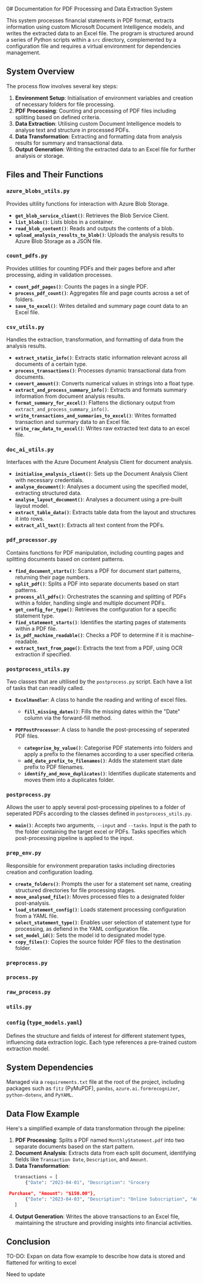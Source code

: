 0# Documentation for PDF Processing and Data Extraction System

This system processes financial statements in PDF format, extracts information using custom Microsoft Document Intelligence models, and writes the extracted data to an Excel file. The program is structured around a series of Python scripts within a `src` directory, complemented by a configuration file and requires a virtual environment for dependencies management.

## System Overview

The process flow involves several key steps:

1. **Environment Setup**: Initialisation of environment variables and creation of necessary folders for file processing.
2. **PDF Processing**: Counting and processing of PDF files including splitting based on defined criteria.
3. **Data Extraction**: Utilising custom Document Intelligence models to analyse text and structure in processed PDFs.
4. **Data Transformation**: Extracting and formatting data from analysis results for summary and transactional data.
5. **Output Generation**: Writing the extracted data to an Excel file for further analysis or storage.

## Files and Their Functions

### `azure_blobs_utils.py` ###

Provides ultility functions for interaction with Azure Blob Storage.

- **`get_blob_service_client()`**: Retrieves the Blob Service Client.
- **`list_blobs()`**: Lists blobs in a container.
- **`read_blob_content()`**: Reads and outputs the contents of a blob.
- **`upload_analysis_results_to_blob()`**: Uploads the analysis results to Azure Blob Storage as a JSON file.

### `count_pdfs.py`

Provides utilities for counting PDFs and their pages before and after processing, aiding in validation processes.

- **`count_pdf_pages()`**: Counts the pages in a single PDF.
- **`process_pdf_count()`**: Aggregates file and page counts across a set of folders.
- **`save_to_excel()`**: Writes detailed and summary page count data to an Excel file.

### `csv_utils.py`

Handles the extraction, transformation, and formatting of data from the analysis results.

- **`extract_static_info()`**: Extracts static information relevant across all documents of a certain type.
- **`process_transactions()`**: Processes dynamic transactional data from documents.
- **`convert_amount()`**: Converts numerical values in strings into a float type.
- **`extract_and_process_summary_info()`**: Extracts and formats summary information from document analysis results.
- **`format_summary_for_excel()`**: Flattens the dictionary output from `extract_and_process_summary_info()`.
- **`write_transactions_and_summaries_to_excel()`**: Writes formatted transaction and summary data to an Excel file.
- **`write_raw_data_to_excel()`**: Writes raw extracted text data to an excel file.

### `doc_ai_utils.py`

Interfaces with the Azure Document Analysis Client for document analysis.

- **`initialise_analysis_client()`**: Sets up the Document Analysis Client with necessary credentials.
- **`analyse_document()`**: Analyses a document using the specified model, extracting structured data.
- **`analyse_layout_document()`**: Analyses a document using a pre-built layout model.
- **`extract_table_data()`**: Extracts table data from the layout and structures it into rows.
- **`extract_all_text()`**: Extracts all text content from the PDFs.

### `pdf_processor.py`

Contains functions for PDF manipulation, including counting pages and splitting documents based on content patterns.

- **`find_document_starts()`**: Scans a PDF for document start patterns, returning their page numbers.
- **`split_pdf()`**: Splits a PDF into separate documents based on start patterns.
- **`process_all_pdfs()`**: Orchestrates the scanning and splitting of PDFs within a folder, handling single and multiple document PDFs.
- **`get_config_for_type()`**: Retrieves the configuration for a specific statement type.
- **`find_statement_starts()`**: Identifies the starting pages of statements within a PDF file.
- **`is_pdf_machine_readable()`**: Checks a PDF to determine if it is machine-readable.
- **`extract_text_from_page()`**: Extracts the text from a PDF, using OCR extraction if specified.

### `postprocess_utils.py` ###

Two classes that are ultilised by the `postprocess.py` script. Each have a list of tasks that can readily called.

- **`ExcelHandler`**: A class to handle the reading and writing of excel files.
    - **`fill_missing_dates()`**: Fills the missing dates within the "Date" column via the forward-fill method.

- **`PDFPostProcessor`**: A class to handle the post-processing of seperated PDF files.
    - **`categorise_by_value()`**: Categorise PDF statements into folders and apply a prefix to the filenames according to a user specified criteria.
    - **`add_date_prefix_to_filenames()`**: Adds the statement start date prefix to PDF filenames.
    - **`identify_and_move_duplicates()`**: Identifies duplicate statements and moves them into a duplicates folder.

### `postprocess.py` ###

Allows the user to apply several post-processing pipelines to a folder of seperated PDFs according to the classes defined in `postprocess_utils.py`.

- **`main()`**: Accepts two arguments, `--input` and `--tasks`. Input is the path to the folder containing the target excel or PDFs. Tasks specifies which post-processing pipeline is applied to the input.

### `prep_env.py`

Responsible for environment preparation tasks including directories creation and configuration loading.

- **`create_folders()`**: Prompts the user for a statement set name, creating structured directories for file processing stages.
- **`move_analysed_file()`**: Moves processed files to a designated folder post-analysis.
- **`load_statement_config()`**: Loads statement processing configuration from a YAML file.
- **`select_statement_type()`**: Enables user selection of statement type for processing, as defiend in the YAML configuration file. 
- **`set_model_id()`**: Sets the model id to designated model type.
- **`copy_files()`**: Copies the source folder PDF files to the destination folder.

### `preprocess.py` ###

### `process.py` ###

### `raw_process.py` ###

### `utils.py` ###

### `config` (`type_models.yaml`)

Defines the structure and fields of interest for different statement types, influencing data extraction logic. Each type references a pre-trained custom extraction model.

## System Dependencies

Managed via a `requirements.txt` file at the root of the project, including packages such as `fitz` (PyMuPDF), `pandas`, `azure.ai.formrecognizer`, `python-dotenv`, and `PyYAML`.

## Data Flow Example

Here's a simplified example of data transformation through the pipeline:

1. **PDF Processing**: Splits a PDF named `MonthlyStatement.pdf` into two separate documents based on the start pattern.
2. **Document Analysis**: Extracts data from each split document, identifying fields like `Transaction Date`, `Description`, and `Amount`.
3. **Data Transformation**:

```python
   transactions = [
       {"Date": "2023-04-01", "Description": "Grocery

 Purchase", "Amount": "$150.00"},
       {"Date": "2023-04-03", "Description": "Online Subscription", "Amount": "$12.99"}
   ]
```

4. **Output Generation**: Writes the above transactions to an Excel file, maintaining the structure and providing insights into financial activities.

## Conclusion


TO-DO: Expan on data flow example to describe how data is stored and flattened for writing to excel

Need to update